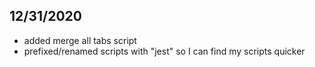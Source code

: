 ## 12/31/2020
- added merge all tabs script
- prefixed/renamed scripts with "jest" so I can find my scripts quicker